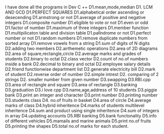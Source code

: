 I have done all the programs in Dev C ++
D1.mean,mode,median
D1. LCM AND GCD
D1.PERFECT SQUARES
D1.alphabetical order ascending or desecending
D1.armstrong or not
D1.average of positive and negative integers
D1.composite number
D1.eligible to vote or not
D1.even or odd
D1.factor of number
D1.maximum of three integers
D1.member function
D1.multipilicaton table and division table
D1.pallndrome or not
D1.perfect number or not
D1.random numbers
D1.remove duplicate numbers from sorted array
D1.remove vowels from a string
D1.sum of digits of N digits
D2.adding two members
D2.airthemetic operations
D2.area of 2D diagrams
D2.area of square,rectangle,circle
D2.average marks and grades of students
D2.binary to octal
D2.class vector
D2.count of no.of numbers inside a bank
D2.decimal to binary and octal
D2.employee salary details
D2.friend functionwise department list
D2.generate electricity bill
D2.mark of student
D2.reverse order of number
D2.simple intrest
D2. comparing of 2 strings
D2. smaller number from given number
D3.swapping
D3.RBI.cpp
D3.area of rectangle and square
D3.area of rectangle
D3.banking
D3.graduation
D3.i love cpp
D3.name,age,address of 10 students
D3.piggie bank
D3.print an integer and character
D3.print number
D3.printing number
D3.students class
D4. no.of fruits in basket
D4.area of circle
D4.average marks of class
D4.hybrid inheritence
D4.marks of students multilevel inheritence
D4.sum and product using single inheritence
D4.sum of integers in array
D4.updating accounts
D5.RBI banking
D5.bank functonality
D5.info of different vehicles
D5.mamails and marine animals
D5.print no.of fruits
D5.printing the shapes
D5.total no.of marks for each student.


 

